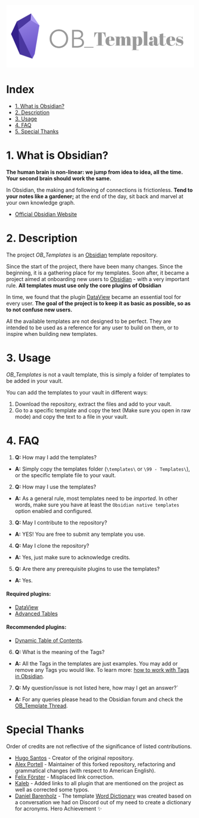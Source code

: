 ![ob_Templates](logo.png)

# Index
- [1. What is Obsidian?](#1-what-is-obsidian)
- [2. Description](#2-description)
- [3. Usage](#3-usage)
- [4. FAQ](#4-faq)
- [5. Special Thanks](#5-special-thanks)

# 1. What is Obsidian?
**The human brain is non-linear: we jump from idea to idea, all the time. Your second brain should work the same.**

In Obsidian, the making and following of connections is frictionless. **Tend to your notes like a gardener;** at the end of the day, sit back and marvel at your own knowledge graph.

- [Official Obsidian Website](https://obsidian.md)

# 2. Description
The project *OB_Templates* is an <a href="https://obsidian.md/">Obsidian</a> template repository.

Since the start of the project, there have been many changes. Since the beginning, it is a gathering place for my templates. Soon after, it became a project aimed at onboarding new users to <a href="https://obsidian.md/">Obsidian</a> - with a very important rule. **All templates must use only the core plugins of Obsidian**

In time, we found that the plugin <a href="https://github.com/blacksmithgu/obsidian-dataview">DataView</a> became an essential tool for every user. **The goal of the project is to keep it as basic as possible, so as to not confuse new users.**

All the available templates are not designed to be perfect. They are intended to be used as a reference for any user to build on them, or to inspire when building new templates.

# 3. Usage
*OB_Templates* is not a vault template, this is simply a folder of templates to be added in your vault. 

You can add the templates to your vault in different ways:
1. Download the repository, extract the files and add to your vault.
2. Go to a specific template and copy the text (Make sure you open in raw mode) and copy the text to a file in your vault.

# 4. FAQ
1. **Q:** How may I add the templates?
- **A:** Simply copy the templates folder (`\templates\` or `\99 - Templates\`), or the specific template file to your vault.

2. **Q:** How may I use the templates?
- **A:** As a general rule, most templates need to be *imported*. In other words, make sure you have at least the `Obsidian native templates` option enabled and configured.

3. **Q:** May I contribute to the repository?
- **A:** YES! You are free to submit any template you use.

4. **Q:** May I clone the repository?
- **A:** Yes, just make sure to acknowledge credits.

5. **Q:** Are there any prerequisite plugins to use the templates?
- **A:** Yes.

#### Required plugins:
  - <a href="https://github.com/blacksmithgu/obsidian-dataview">DataView</a>
  - <a href="https://github.com/tgrosinger/advanced-tables-obsidian">Advanced Tables</a>

#### Recommended plugins: 
  - <a href="https://github.com/Aidurber/obsidian-plugin-dynamic-toc">Dynamic Table of Contents</a>.

6. **Q:** What is the meaning of the Tags?
- **A:** All the Tags in the templates are just examples. You may add or remove any Tags you would like. To learn more: <a href="https://help.obsidian.md/How+to/Working+with+tags">how to work with Tags in Obsidian</a>.

7. **Q:** My question/issue is not listed here, how may I get an answer?`
- **A:** For any queries please head to the Obsidian forum and check the <a href="https://forum.obsidian.md/t/obsidian-notes-template/28940">OB_Template Thread</a>.

# Special Thanks
Order of credits are not reflective of the significance of listed contributions.

- <a href="https://github.com/llZektorll">Hugo Santos</a> - Creator of the original repository.
- <a href="https://github.com/portellam">Alex Portell</a> - Maintainer of this forked repository, refactoring and grammatical changes (with respect to American English).
- <a href="https://github.com/FeFoe">Felix Förster</a> - Misplaced link correction.
- <a href="https://github.com/kaleblub">Kaleb</a> - Added links to all plugin that are mentioned on the project as well as corrected some typos.
- <a href="https://github.com/dbarenholz">Daniel Barenholz</a> - The template <a href="https://github.com/llZektorll/OB_Template/blob/main/0A_Templates/0A_17_WordDictionary/0A_17_1_WordDictionary.md">Word Dictionary</a> was created based on a conversation we had on Discord out of my need to create a dictionary for acronyms. Hero Achievement ✨
